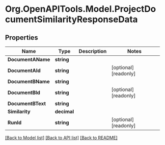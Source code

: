 
# Org.OpenAPITools.Model.ProjectDocumentSimilarityResponseData

## Properties

Name | Type | Description | Notes
------------ | ------------- | ------------- | -------------
**DocumentAName** | **string** |  | 
**DocumentAId** | **string** |  | [optional] [readonly] 
**DocumentBName** | **string** |  | 
**DocumentBId** | **string** |  | [optional] [readonly] 
**DocumentBText** | **string** |  | 
**Similarity** | **decimal** |  | 
**RunId** | **string** |  | [optional] [readonly] 

[[Back to Model list]](../README.md#documentation-for-models)
[[Back to API list]](../README.md#documentation-for-api-endpoints)
[[Back to README]](../README.md)

